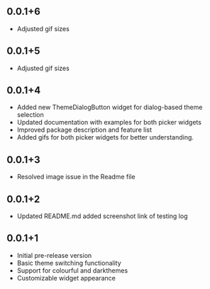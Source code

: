 ## 0.0.1+6

* Adjusted gif sizes


## 0.0.1+5

* Adjusted gif sizes


## 0.0.1+4

* Added new ThemeDialogButton widget for dialog-based theme selection
* Updated documentation with examples for both picker widgets
* Improved package description and feature list
* Added gifs for both picker widgets for better understanding.


## 0.0.1+3

* Resolved image issue in the Readme file

## 0.0.1+2

* Updated README.md added screenshot link of testing log


## 0.0.1+1

* Initial pre-release version
* Basic theme switching functionality
* Support for colourful and darkthemes
* Customizable widget appearance

